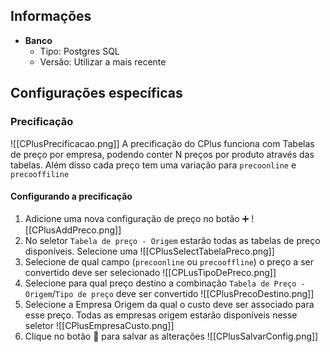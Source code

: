 ## Informações
- **Banco**
    - Tipo: Postgres SQL
    - Versão: Utilizar a mais recente
## Configurações específicas
### Precificação
![[CPlusPrecificacao.png]]
A precificação do CPlus funciona com Tabelas de preço por empresa, podendo conter N preços por produto através das tabelas. Além disso cada preço tem uma variação para `precoonline` e `precooffiline`
#### Configurando a precificação
1) Adicione uma nova configuração de preço no botão ➕
    ![[CPlusAddPreco.png]]
2) No seletor `Tabela de preço - Origem` estarão todas as tabelas de preço disponíveis. Selecione uma
    ![[CPlusSelectTabelaPreco.png]]
3) Selecione de qual campo (`precoonline` ou `precooffline`) o preço a ser convertido deve ser selecionado
    ![[CPLusTipoDePreco.png]]
4) Selecione para qual preço destino a combinação `Tabela de Preço - Origem`/`Tipo de preço` deve ser convertido
    ![[CPlusPrecoDestino.png]]
5) Selecione a Empresa Origem da qual o custo deve ser associado para esse preço. Todas as empresas origem estarão disponíveis nesse seletor
    ![[CPlusEmpresaCusto.png]]
6) Clique no botão 💾 para salvar as alterações
    ![[CPlusSalvarConfig.png]]